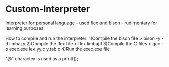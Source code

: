 # Custom-Interpreter
Interpreter for personal language - used flex and bison - rudimentary for learning purposes.

How to compile and run the interpreter:
1)Compile the bison file > bison -y -d limbaj.y
2)Compile the flex file > flex limbaj.l
3)Compile the C files > gcc -o exec.exe lex.yy.c y.tab.c
4)Run the exec.exe file 

"@" character is used as a printf();
